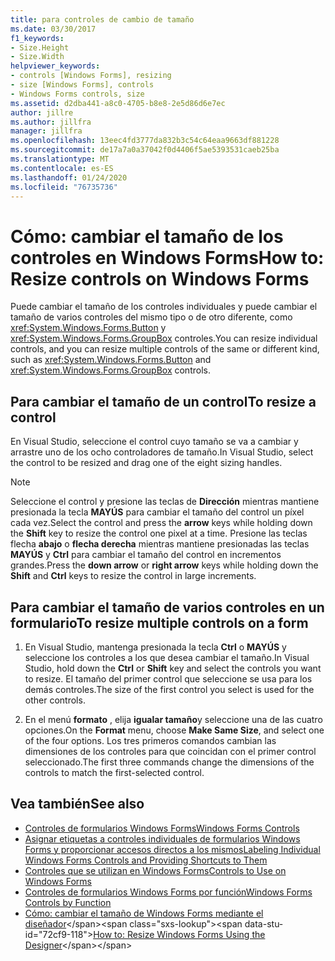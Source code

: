 ```yaml
---
title: para controles de cambio de tamaño
ms.date: 03/30/2017
f1_keywords:
- Size.Height
- Size.Width
helpviewer_keywords:
- controls [Windows Forms], resizing
- size [Windows Forms], controls
- Windows Forms controls, size
ms.assetid: d2dba441-a8c0-4705-b8e8-2e5d86d6e7ec
author: jillre
ms.author: jillfra
manager: jillfra
ms.openlocfilehash: 13eec4fd3777da832b3c54c64eaa9663df881228
ms.sourcegitcommit: de17a7a0a37042f0d4406f5ae5393531caeb25ba
ms.translationtype: MT
ms.contentlocale: es-ES
ms.lasthandoff: 01/24/2020
ms.locfileid: "76735736"
---
```

# <a name="how-to-resize-controls-on-windows-forms"></a><span data-ttu-id="72cf9-102">Cómo: cambiar el tamaño de los controles en Windows Forms</span><span class="sxs-lookup"><span data-stu-id="72cf9-102">How to: Resize controls on Windows Forms</span></span>

<span data-ttu-id="72cf9-103">Puede cambiar el tamaño de los controles individuales y puede cambiar el tamaño de varios controles del mismo tipo o de otro diferente, como <xref:System.Windows.Forms.Button> y <xref:System.Windows.Forms.GroupBox> controles.</span><span class="sxs-lookup"><span data-stu-id="72cf9-103">You can resize individual controls, and you can resize multiple controls of the same or different kind, such as <xref:System.Windows.Forms.Button> and <xref:System.Windows.Forms.GroupBox> controls.</span></span>

## <a name="to-resize-a-control"></a><span data-ttu-id="72cf9-104">Para cambiar el tamaño de un control</span><span class="sxs-lookup"><span data-stu-id="72cf9-104">To resize a control</span></span>

<span data-ttu-id="72cf9-105">En Visual Studio, seleccione el control cuyo tamaño se va a cambiar y arrastre uno de los ocho controladores de tamaño.</span><span class="sxs-lookup"><span data-stu-id="72cf9-105">In Visual Studio, select the control to be resized and drag one of the eight sizing handles.</span></span>

> [!NOTE]
> <span data-ttu-id="72cf9-106">Seleccione el control y presione las teclas de **Dirección** mientras mantiene presionada la tecla **MAYÚS** para cambiar el tamaño del control un píxel cada vez.</span><span class="sxs-lookup"><span data-stu-id="72cf9-106">Select the control and press the **arrow** keys while holding down the **Shift** key to resize the control one pixel at a time.</span></span> <span data-ttu-id="72cf9-107">Presione las teclas flecha **abajo** o **flecha derecha** mientras mantiene presionadas las teclas **MAYÚS** y **Ctrl** para cambiar el tamaño del control en incrementos grandes.</span><span class="sxs-lookup"><span data-stu-id="72cf9-107">Press the **down arrow** or **right arrow** keys while holding down the **Shift** and **Ctrl** keys to resize the control in large increments.</span></span>

## <a name="to-resize-multiple-controls-on-a-form"></a><span data-ttu-id="72cf9-108">Para cambiar el tamaño de varios controles en un formulario</span><span class="sxs-lookup"><span data-stu-id="72cf9-108">To resize multiple controls on a form</span></span>

1. <span data-ttu-id="72cf9-109">En Visual Studio, mantenga presionada la tecla **Ctrl** o **MAYÚS** y seleccione los controles a los que desea cambiar el tamaño.</span><span class="sxs-lookup"><span data-stu-id="72cf9-109">In Visual Studio, hold down the **Ctrl** or **Shift** key and select the controls you want to resize.</span></span> <span data-ttu-id="72cf9-110">El tamaño del primer control que seleccione se usa para los demás controles.</span><span class="sxs-lookup"><span data-stu-id="72cf9-110">The size of the first control you select is used for the other controls.</span></span>

2. <span data-ttu-id="72cf9-111">En el menú **formato** , elija **igualar tamaño**y seleccione una de las cuatro opciones.</span><span class="sxs-lookup"><span data-stu-id="72cf9-111">On the **Format** menu, choose **Make Same Size**, and select one of the four options.</span></span> <span data-ttu-id="72cf9-112">Los tres primeros comandos cambian las dimensiones de los controles para que coincidan con el primer control seleccionado.</span><span class="sxs-lookup"><span data-stu-id="72cf9-112">The first three commands change the dimensions of the controls to match the first-selected control.</span></span>

## <a name="see-also"></a><span data-ttu-id="72cf9-113">Vea también</span><span class="sxs-lookup"><span data-stu-id="72cf9-113">See also</span></span>

- [<span data-ttu-id="72cf9-114">Controles de formularios Windows Forms</span><span class="sxs-lookup"><span data-stu-id="72cf9-114">Windows Forms Controls</span></span>](index.md)
- [<span data-ttu-id="72cf9-115">Asignar etiquetas a controles individuales de formularios Windows Forms y proporcionar accesos directos a los mismos</span><span class="sxs-lookup"><span data-stu-id="72cf9-115">Labeling Individual Windows Forms Controls and Providing Shortcuts to Them</span></span>](labeling-individual-windows-forms-controls-and-providing-shortcuts-to-them.md)
- [<span data-ttu-id="72cf9-116">Controles que se utilizan en Windows Forms</span><span class="sxs-lookup"><span data-stu-id="72cf9-116">Controls to Use on Windows Forms</span></span>](controls-to-use-on-windows-forms.md)
- [<span data-ttu-id="72cf9-117">Controles de formularios Windows Forms por función</span><span class="sxs-lookup"><span data-stu-id="72cf9-117">Windows Forms Controls by Function</span></span>](windows-forms-controls-by-function.md)
- <span data-ttu-id="72cf9-118">[Cómo: cambiar el tamaño de Windows Forms mediante el diseñador](https://docs.microsoft.com/previous-versions/visualstudio/visual-studio-2010/37k2zkwx(v=vs.100))</span><span class="sxs-lookup"><span data-stu-id="72cf9-118">[How to: Resize Windows Forms Using the Designer](https://docs.microsoft.com/previous-versions/visualstudio/visual-studio-2010/37k2zkwx(v=vs.100))</span></span>
